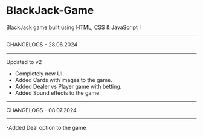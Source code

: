 # BlackJack-Game
BlackJack game built using HTML, CSS &amp; JavaScript !
__________
CHANGELOGS - 28.06.2024
__________
Updated to v2
- Completely new UI
- Added Cards with images to the game.
- Added Dealer vs Player game with betting.
- Added Sound effects to the game.

__________
CHANGELOGS - 08.07.2024
__________
-Added Deal option to the game